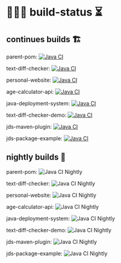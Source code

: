# 👨🏻‍💻 build-status ⏳

## continues builds 🏗

parent-pom: [![Java CI](https://github.com/barrouh/parent-pom/workflows/Java%20CI/badge.svg)](https://github.com/barrouh/parent-pom)

text-diff-checker: [![Java CI](https://github.com/barrouh/text-diff-checker/workflows/Java%20CI/badge.svg)](https://github.com/barrouh/text-diff-checker)

personal-website: [![Java CI](https://github.com/barrouh/personal-website/workflows/Java%20CI/badge.svg)](https://github.com/barrouh/personal-website)

age-calculator-api: [![Java CI](https://github.com/barrouh/age-calculator-api/workflows/Java%20CI/badge.svg)](https://github.com/barrouh/age-calculator-api)

java-deployment-system: [![Java CI](https://github.com/barrouh/java-deployment-system/workflows/Java%20CI/badge.svg)](https://github.com/barrouh/java-deployment-system)

text-diff-checker-demo: [![Java CI](https://github.com/barrouh/text-diff-checker-demo/workflows/Java%20CI/badge.svg)](https://github.com/barrouh/text-diff-checker-demo)

jds-maven-plugin: [![Java CI](https://github.com/barrouh/jds-maven-plugin/workflows/Java%20CI/badge.svg)](https://github.com/barrouh/jds-maven-plugin)

jds-package-example: [![Java CI](https://github.com/barrouh/jds-package-example/workflows/Java%20CI/badge.svg)](https://github.com/barrouh/jds-package-example)


 ## nightly builds 🌚

parent-pom: ![Java CI Nightly](https://github.com/barrouh/parent-pom/workflows/Java%20CI%20Nightly/badge.svg)

text-diff-checker: ![Java CI Nightly](https://github.com/barrouh/text-diff-checker/workflows/Java%20CI%20Nightly/badge.svg)

personal-website: ![Java CI Nightly](https://github.com/barrouh/personal-website/workflows/Java%20CI%20Nightly/badge.svg)

age-calculator-api: ![Java CI Nightly](https://github.com/barrouh/age-calculator-api/workflows/Java%20CI%20Nightly/badge.svg)

java-deployment-system: ![Java CI Nightly](https://github.com/barrouh/java-deployment-system/workflows/Java%20CI%20Nightly/badge.svg)

text-diff-checker-demo: ![Java CI Nightly](https://github.com/barrouh/text-diff-checker-demo/workflows/Java%20CI%20Nightly/badge.svg)

jds-maven-plugin: ![Java CI Nightly](https://github.com/barrouh/jds-maven-plugin/workflows/Java%20CI%20Nightly/badge.svg)

jds-package-example: ![Java CI Nightly](https://github.com/barrouh/jds-package-example/workflows/Java%20CI%20Nightly/badge.svg)
